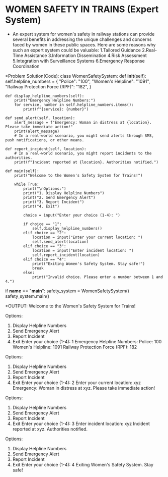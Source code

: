 # WOMEN SAFETY IN TRAINS (Expert System)

* An expert system for women's safety in railway stations can provide several benefits in addressing the unique challenges and concerns faced by women in these public spaces. Here are some reasons why such an expert system could be valuable:
1.Tailored Guidance
2.Real-Time Assistance
3.Information Dissemination
4.Risk Assessment
5.Integration with Surveillance Systems
6.Emergency Response Coordination

*Problem Solution(Code):
class WomenSafetySystem:
    def __init__(self):
        self.helpline_numbers = {
            "Police": "100",
            "Women's Helpline": "1091",
            "Railway Protection Force (RPF)": "182",
        }

    def display_helpline_numbers(self):
        print("Emergency Helpline Numbers:")
        for service, number in self.helpline_numbers.items():
            print(f"{service}: {number}")
    
    def send_alert(self, location):
        alert_message = f"Emergency: Woman in distress at {location}. Please take immediate action!"
        print(alert_message)
        # In a real-world scenario, you might send alerts through SMS, push notifications, or other means.
    
    def report_incident(self, location):
        # In a real-world scenario, you might report incidents to the authorities.
        print(f"Incident reported at {location}. Authorities notified.")

    def main(self):
        print("Welcome to the Women's Safety System for Trains!")

        while True:
            print("\nOptions:")
            print("1. Display Helpline Numbers")
            print("2. Send Emergency Alert")
            print("3. Report Incident")
            print("4. Exit")

            choice = input("Enter your choice (1-4): ")

            if choice == "1":
                self.display_helpline_numbers()
            elif choice == "2":
                location = input("Enter your current location: ")
                self.send_alert(location)
            elif choice == "3":
                location = input("Enter incident location: ")
                self.report_incident(location)
            elif choice == "4":
                print("Exiting Women's Safety System. Stay safe!")
                break
            else:
                print("Invalid choice. Please enter a number between 1 and 4.")

if __name__ == "__main__":
    safety_system = WomenSafetySystem()
    safety_system.main()

*OUTPUT:
Welcome to the Women's Safety System for Trains!

Options:
1. Display Helpline Numbers
2. Send Emergency Alert
3. Report Incident
4. Exit
Enter your choice (1-4): 1
Emergency Helpline Numbers:
Police: 100
Women's Helpline: 1091
Railway Protection Force (RPF): 182

Options:
1. Display Helpline Numbers
2. Send Emergency Alert
3. Report Incident
4. Exit
Enter your choice (1-4): 2
Enter your current location: xyz
Emergency: Woman in distress at xyz. Please take immediate action!

Options:
1. Display Helpline Numbers
2. Send Emergency Alert
3. Report Incident
4. Exit
Enter your choice (1-4): 3
Enter incident location: xyz
Incident reported at xyz. Authorities notified.

Options:
1. Display Helpline Numbers
2. Send Emergency Alert
3. Report Incident
4. Exit
Enter your choice (1-4): 4
Exiting Women's Safety System. Stay safe!









